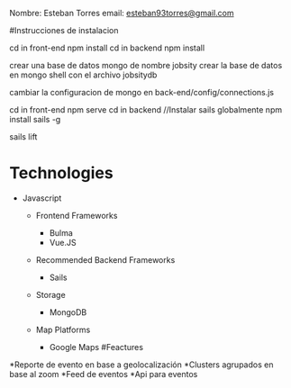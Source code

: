 Nombre: Esteban Torres
email: esteban93torres@gmail.com

#Instrucciones de instalacion

cd in front-end 
npm install
cd in backend
npm install

crear una base de datos mongo de nombre jobsity
crear la base de datos en mongo shell con el archivo jobsitydb

cambiar la configuracion de mongo en back-end/config/connections.js

cd in front-end 
npm serve
cd in backend
//Instalar sails globalmente
npm install sails -g

sails lift

Technologies
======

- Javascript 
    -  Frontend Frameworks
        - Bulma
        - Vue.JS
    - Recommended Backend Frameworks
        - Sails
    - Storage
        - MongoDB

    -  Map Platforms
        - Google Maps
#Feactures

*Reporte de evento en base a geolocalización
*Clusters agrupados en base al zoom
*Feed de eventos
*Api para eventos 

